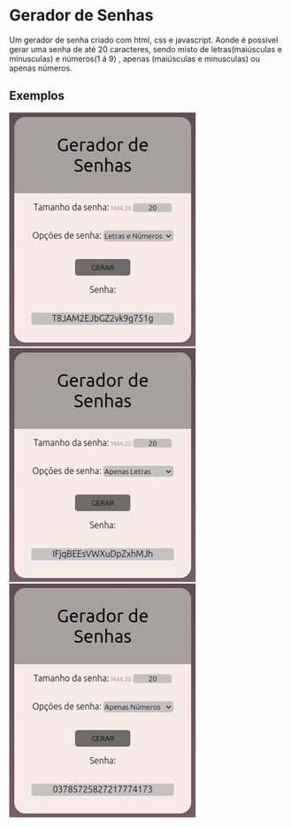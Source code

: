 # Gerador de Senhas
Um gerador de senha criado com html, css e javascript. Aonde é possível gerar uma senha de até 20 caracteres, sendo misto de letras(maiúsculas e minusculas) e números(1 á 9) , apenas (maiúsculas e minusculas) ou apenas números.
## Exemplos
![](./imagens-exemplos/letras-numeros.png)![](./imagens-exemplos/apenas-letras.png)![](./imagens-exemplos/apenas-numeros.png)
